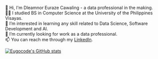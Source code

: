 👋 Hi, I'm Dleamnor Euraze Cawaling - a data professional in the making. <br/>
👩‍🎓 I studied BS in Computer Science at the University of the Philippines Visayas.<br/>
🤩 I’m interested in learning any skill related to Data Science, Software Development and AI.<br/>
💼 I’m currently looking for work as a data professional.<br/>
📫 You can reach me through my [LinkedIn](https://www.linkedin.com/in/dleamnorcawaling/).<br/>

<!-- GitHub stats at https://github.com/anuraghazra/github-readme-stats -->
[![Eugocode's GitHub stats](https://github-readme-stats.vercel.app/api?username=Eugocode)](https://github.com/anuraghazra/github-readme-stats)

